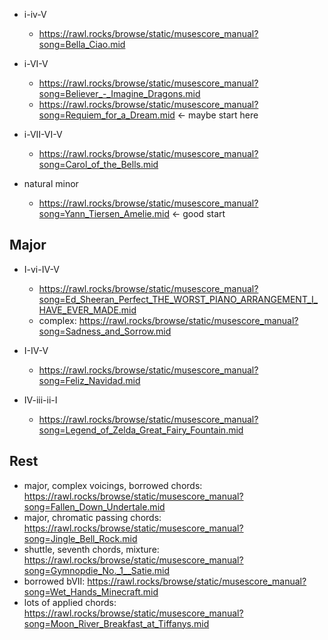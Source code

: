 



- i-iv-V
   - https://rawl.rocks/browse/static/musescore_manual?song=Bella_Ciao.mid
 
- i-VI-V
  - https://rawl.rocks/browse/static/musescore_manual?song=Believer_-_Imagine_Dragons.mid
  - https://rawl.rocks/browse/static/musescore_manual?song=Requiem_for_a_Dream.mid <- maybe start here

- i-VII-VI-V
  - https://rawl.rocks/browse/static/musescore_manual?song=Carol_of_the_Bells.mid

- natural minor
   - https://rawl.rocks/browse/static/musescore_manual?song=Yann_Tiersen_Amelie.mid <- good start

Major
---

- I-vi-IV-V
   - https://rawl.rocks/browse/static/musescore_manual?song=Ed_Sheeran_Perfect_THE_WORST_PIANO_ARRANGEMENT_I_HAVE_EVER_MADE.mid
   - complex: https://rawl.rocks/browse/static/musescore_manual?song=Sadness_and_Sorrow.mid

- I-IV-V
   - https://rawl.rocks/browse/static/musescore_manual?song=Feliz_Navidad.mid
 
- IV-iii-ii-I
   - https://rawl.rocks/browse/static/musescore_manual?song=Legend_of_Zelda_Great_Fairy_Fountain.mid


Rest
---

- major, complex voicings, borrowed chords: https://rawl.rocks/browse/static/musescore_manual?song=Fallen_Down_Undertale.mid
- major, chromatic passing chords: https://rawl.rocks/browse/static/musescore_manual?song=Jingle_Bell_Rock.mid
- shuttle, seventh chords, mixture: https://rawl.rocks/browse/static/musescore_manual?song=Gymnopdie_No._1__Satie.mid
- borrowed bVII: https://rawl.rocks/browse/static/musescore_manual?song=Wet_Hands_Minecraft.mid
- lots of applied chords: https://rawl.rocks/browse/static/musescore_manual?song=Moon_River_Breakfast_at_Tiffanys.mid

